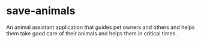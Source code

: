 # save-animals
 An animal assistant application that guides pet owners and others and helps them take good care of their animals and helps them in critical times .
